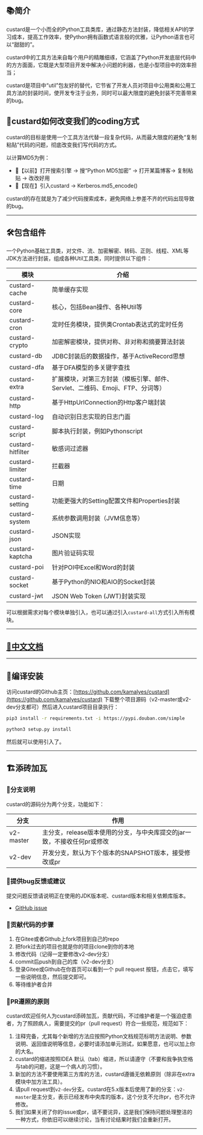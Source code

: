 ## 📚简介
custard是一个小而全的Python工具类库，通过静态方法封装，降低相关API的学习成本，提高工作效率，使Python拥有函数式语言般的优雅，让Python语言也可以“甜甜的”。

custard中的工具方法来自每个用户的精雕细琢，它涵盖了Python开发底层代码中的方方面面，它既是大型项目开发中解决小问题的利器，也是小型项目中的效率担当；

custard是项目中“util”包友好的替代，它节省了开发人员对项目中公用类和公用工具方法的封装时间，使开发专注于业务，同时可以最大限度的避免封装不完善带来的bug。

## 🍺custard如何改变我们的coding方式

custard的目标是使用一个工具方法代替一段复杂代码，从而最大限度的避免“复制粘贴”代码的问题，彻底改变我们写代码的方式。

以计算MD5为例：

- 👴【以前】打开搜索引擎 -> 搜“Python MD5加密” -> 打开某篇博客-> 复制粘贴 -> 改改好用
- 👦【现在】引入custard  -> Kerberos.md5_encode()

custard的存在就是为了减少代码搜索成本，避免网络上参差不齐的代码出现导致的bug。

-------------------------------------------------------------------------------

## 🛠️包含组件
一个Python基础工具类，对文件、流、加密解密、转码、正则、线程、XML等JDK方法进行封装，组成各种Util工具类，同时提供以下组件：

| 模块                |     介绍                                                                     |
|-------------------|----------------------------------------------------------------------------- |
| custard-cache     |     简单缓存实现                                                                |
| custard-core      |     核心，包括Bean操作、各种Util等                                          |
| custard-cron      |     定时任务模块，提供类Crontab表达式的定时任务                                     |
| custard-crypto    |     加密解密模块，提供对称、非对称和摘要算法封装                                     |
| custard-db        |     JDBC封装后的数据操作，基于ActiveRecord思想                                    |
| custard-dfa       |     基于DFA模型的多关键字查找                                                    |
| custard-extra     |     扩展模块，对第三方封装（模板引擎、邮件、Servlet、二维码、Emoji、FTP、分词等）       |
| custard-http      |     基于HttpUrlConnection的Http客户端封装                                       |
| custard-log       |     自动识别日志实现的日志门面                                                    |
| custard-script    |     脚本执行封装，例如Pythonscript                                                 |
| custard-hitfilter |     敏感词过滤器                                   |
| custard-limiter   |     拦截器                                   |
| custard-time      |     日期                                    |
| custard-setting   |     功能更强大的Setting配置文件和Properties封装                                   |
| custard-system    |     系统参数调用封装（JVM信息等）                                                 |
| custard-json      |     JSON实现                                                                  |
| custard-kaptcha   |     图片验证码实现                                                              |
| custard-poi       |     针对POI中Excel和Word的封装                                                  |
| custard-socket    |     基于Python的NIO和AIO的Socket封装                                              |
| custard-jwt       |     JSON Web Token (JWT)封装实现                                               |

可以根据需求对每个模块单独引入，也可以通过引入`custard-all`方式引入所有模块。

-------------------------------------------------------------------------------

## [📝中文文档](https://github.com/kamalyes/custard/docs/)
-------------------------------------------------------------------------------

## 🚽编译安装

访问custard的Github主页：[https://github.com/kamalyes/custard](https://github.com/kamalyes/custard) 下载整个项目源码（v2-master或v2-dev分支都可）然后进入custard项目目录执行：

```sh
pip3 install -r requirements.txt -i https://pypi.douban.com/simple

python3 setup.py install
```

然后就可以使用引入了。

-------------------------------------------------------------------------------

## 🏗️添砖加瓦

### 🎋分支说明

custard的源码分为两个分支，功能如下：

| 分支       | 作用                                                          |
|-----------|---------------------------------------------------------------|
| v2-master | 主分支，release版本使用的分支，与中央库提交的jar一致，不接收任何pr或修改 |
| v2-dev    | 开发分支，默认为下个版本的SNAPSHOT版本，接受修改或pr                 |

### 🐞提供bug反馈或建议

提交问题反馈请说明正在使用的JDK版本呢、custard版本和相关依赖库版本。

- [GitHub issue](https://github.com/kamalyes/custard/issues)


### 🧬贡献代码的步骤

1. 在Gitee或者Github上fork项目到自己的repo
2. 把fork过去的项目也就是你的项目clone到你的本地
3. 修改代码（记得一定要修改v2-dev分支）
4. commit后push到自己的库（v2-dev分支）
5. 登录Gitee或Github在你首页可以看到一个 pull request 按钮，点击它，填写一些说明信息，然后提交即可。
6. 等待维护者合并

### 📐PR遵照的原则

custard欢迎任何人为custard添砖加瓦，贡献代码，不过维护者是一个强迫症患者，为了照顾病人，需要提交的pr（pull request）符合一些规范，规范如下：

1. 注释完备，尤其每个新增的方法应按照Python文档规范标明方法说明、参数说明、返回值说明等信息，必要时请添加单元测试，如果愿意，也可以加上你的大名。
2. custard的缩进按照IDEA 默认（tab）缩进，所以请遵守（不要和我争执空格与tab的问题，这是一个病人的习惯）。
3. 新加的方法不要使用第三方库的方法，custard遵循无依赖原则（除非在extra模块中加方法工具）。
4. 请pull request到`v2-dev`分支。custard在5.x版本后使用了新的分支：`v2-master`是主分支，表示已经发布中央库的版本，这个分支不允许pr，也不允许修改。
5. 我们如果关闭了你的issue或pr，请不要诧异，这是我们保持问题处理整洁的一种方式，你依旧可以继续讨论，当有讨论结果时我们会重新打开。

-------------------------------------------------------------------------------

